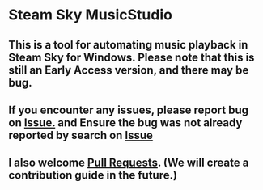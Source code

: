 # Steam Sky MusicStudio
## This is a tool for automating music playback in Steam Sky for Windows. Please note that this is still an Early Access version, and there may be bug.
## If you encounter any issues, please report bug on [Issue.](https://github.com/yutodadil/SteamSky-MusicStudio/issues) and **Ensure the bug was not already reported** by search on [Issue](https://github.com/yutodadil/SteamSky-MusicStudio/issues)
## I also welcome [Pull Requests](https://github.com/yutodadil/SteamSky-MusicStudio/pulls). (We will create a contribution guide in the future.)
